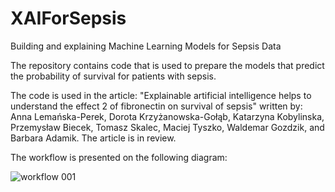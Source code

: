 # XAIForSepsis
Building and explaining Machine Learning Models for Sepsis Data

The repository contains code that is used to prepare the models that predict the probability of survival for patients with sepsis. 

The code is used in the article: "Explainable artificial intelligence helps to understand the effect 2 of fibronectin on survival of sepsis" written by: Anna Lemańska-Perek, Dorota Krzyżanowska-Gołąb, Katarzyna Kobylinska, Przemysław Biecek, Tomasz Skalec, Maciej Tyszko, Waldemar Gozdzik, and Barbara Adamik. The article is in review. 

The workflow is presented on the following diagram:

![workflow 001](https://user-images.githubusercontent.com/33638942/181730143-49eb0517-b096-4823-b2fa-bd849a1ac2c7.jpeg)
